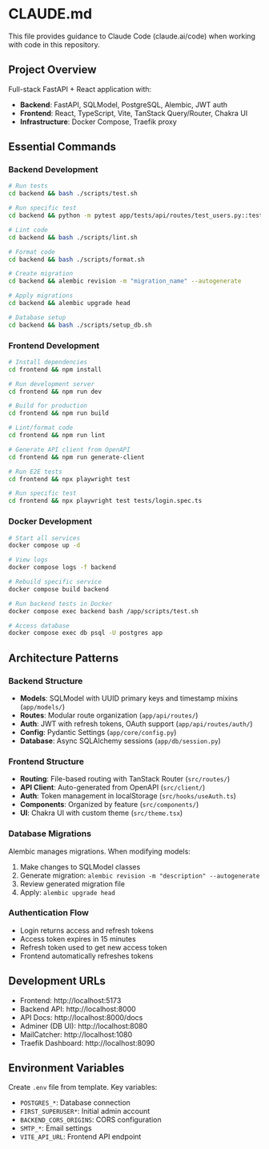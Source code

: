 # CLAUDE.md

This file provides guidance to Claude Code (claude.ai/code) when working with code in this repository.

## Project Overview

Full-stack FastAPI + React application with:
- **Backend**: FastAPI, SQLModel, PostgreSQL, Alembic, JWT auth
- **Frontend**: React, TypeScript, Vite, TanStack Query/Router, Chakra UI
- **Infrastructure**: Docker Compose, Traefik proxy

## Essential Commands

### Backend Development
```bash
# Run tests
cd backend && bash ./scripts/test.sh

# Run specific test
cd backend && python -m pytest app/tests/api/routes/test_users.py::test_read_users -xvs

# Lint code
cd backend && bash ./scripts/lint.sh

# Format code
cd backend && bash ./scripts/format.sh

# Create migration
cd backend && alembic revision -m "migration_name" --autogenerate

# Apply migrations
cd backend && alembic upgrade head

# Database setup
cd backend && bash ./scripts/setup_db.sh
```

### Frontend Development
```bash
# Install dependencies
cd frontend && npm install

# Run development server
cd frontend && npm run dev

# Build for production
cd frontend && npm run build

# Lint/format code
cd frontend && npm run lint

# Generate API client from OpenAPI
cd frontend && npm run generate-client

# Run E2E tests
cd frontend && npx playwright test

# Run specific test
cd frontend && npx playwright test tests/login.spec.ts
```

### Docker Development
```bash
# Start all services
docker compose up -d

# View logs
docker compose logs -f backend

# Rebuild specific service
docker compose build backend

# Run backend tests in Docker
docker compose exec backend bash /app/scripts/test.sh

# Access database
docker compose exec db psql -U postgres app
```

## Architecture Patterns

### Backend Structure
- **Models**: SQLModel with UUID primary keys and timestamp mixins (`app/models/`)
- **Routes**: Modular route organization (`app/api/routes/`)
- **Auth**: JWT with refresh tokens, OAuth support (`app/api/routes/auth/`)
- **Config**: Pydantic Settings (`app/core/config.py`)
- **Database**: Async SQLAlchemy sessions (`app/db/session.py`)

### Frontend Structure
- **Routing**: File-based routing with TanStack Router (`src/routes/`)
- **API Client**: Auto-generated from OpenAPI (`src/client/`)
- **Auth**: Token management in localStorage (`src/hooks/useAuth.ts`)
- **Components**: Organized by feature (`src/components/`)
- **UI**: Chakra UI with custom theme (`src/theme.tsx`)

### Database Migrations
Alembic manages migrations. When modifying models:
1. Make changes to SQLModel classes
2. Generate migration: `alembic revision -m "description" --autogenerate`
3. Review generated migration file
4. Apply: `alembic upgrade head`

### Authentication Flow
- Login returns access and refresh tokens
- Access token expires in 15 minutes
- Refresh token used to get new access token
- Frontend automatically refreshes tokens

## Development URLs
- Frontend: http://localhost:5173
- Backend API: http://localhost:8000
- API Docs: http://localhost:8000/docs
- Adminer (DB UI): http://localhost:8080
- MailCatcher: http://localhost:1080
- Traefik Dashboard: http://localhost:8090

## Environment Variables
Create `.env` file from template. Key variables:
- `POSTGRES_*`: Database connection
- `FIRST_SUPERUSER*`: Initial admin account
- `BACKEND_CORS_ORIGINS`: CORS configuration
- `SMTP_*`: Email settings
- `VITE_API_URL`: Frontend API endpoint